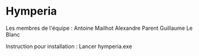 # Hymperia
 Les membres de l'équipe :
 Antoine Mailhot
 Alexandre Parent
 Guillaume Le Blanc

Instruction pour installation :
Lancer hymperia.exe

